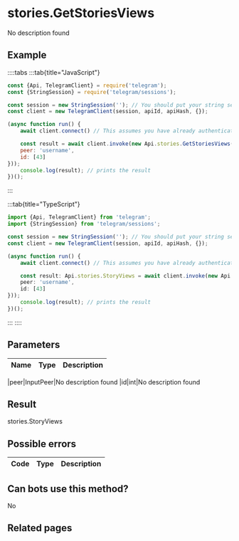 # stories.GetStoriesViews

No description found

## Example

::::tabs
:::tab{title="JavaScript"}
```js
const {Api, TelegramClient} = require('telegram');
const {StringSession} = require('telegram/sessions');

const session = new StringSession(''); // You should put your string session here
const client = new TelegramClient(session, apiId, apiHash, {});

(async function run() {
    await client.connect() // This assumes you have already authenticated with .start()

    const result = await client.invoke(new Api.stories.GetStoriesViews({
    peer: 'username',
    id: [43]
}));
    console.log(result); // prints the result
})();
```
:::

:::tab{title="TypeScript"}
```ts
import {Api, TelegramClient} from 'telegram';
import {StringSession} from 'telegram/sessions';

const session = new StringSession(''); // You should put your string session here
const client = new TelegramClient(session, apiId, apiHash, {});

(async function run() {
    await client.connect() // This assumes you have already authenticated with .start()

    const result: Api.stories.StoryViews = await client.invoke(new Api.stories.GetStoriesViews({
    peer: 'username',
    id: [43]
}));
    console.log(result); // prints the result
})();
```
:::
::::



## Parameters

| Name | Type | Description |
| :--: | ---- | ----------- |

|peer|InputPeer|No description found
|id|int|No description found


## Result

stories.StoryViews

## Possible errors

| Code | Type | Description |
| :--: | ---- | ----------- |



## Can bots use this method?

No

## Related pages


